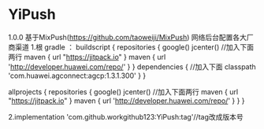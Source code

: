 # YiPush
1.0.0
基于MixPush(https://github.com/taoweiji/MixPush)  网络后台配置各大厂商渠道
1.根 gradle ：
buildscript {
    repositories {
        google()
        jcenter()
        //加入下面两行
        maven { url "https://jitpack.io" }
        maven { url 'http://developer.huawei.com/repo/' }
    }
    dependencies {
        //加入下面
        classpath 'com.huawei.agconnect:agcp:1.3.1.300'
    }
}

allprojects {
    repositories {
        google()
        jcenter()
        //加入下面两行
        maven { url "https://jitpack.io" }
        maven { url 'http://developer.huawei.com/repo/' }
    }
}


2.implementation 'com.github.workgithub123:YiPush:tag'//tag改成版本号
